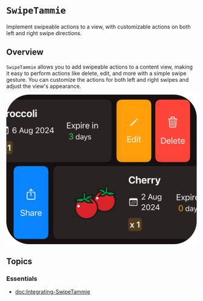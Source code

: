 # ``SwipeTammie``

Implement swipeable actions to a view, with customizable actions on both left and right swipe directions.

## Overview

`SwipeTammie` allows you to add swipeable actions to a content view, making it easy to perform actions like delete, edit, and more with a simple swipe gesture. You can customize the actions for both left and right swipes and adjust the view's appearance.

![Overview](overview-dark.png)

## Topics

### Essentials
- <doc:Integrating-SwipeTammie>

